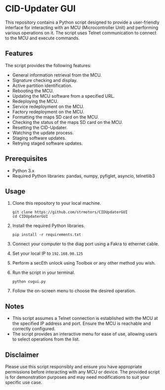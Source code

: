 # CID-Updater GUI

This repository contains a Python script designed to provide a user-friendly interface for interacting with an MCU (Microcontroller Unit) and performing various operations on it. The script uses Telnet communication to connect to the MCU and execute commands.

## Features

The script provides the following features:

- General information retrieval from the MCU.
- Signature checking and display.
- Active partition identification.
- Rebooting the MCU.
- Updating the MCU software from a specified URL.
- Redeploying the MCU.
- Service redeployment on the MCU.
- Factory redeployment on the MCU.
- Formatting the maps SD card on the MCU.
- Checking the status of the maps SD card on the MCU.
- Resetting the CID-Updater.
- Watching the update process.
- Staging software updates.
- Retrying staged software updates.

## Prerequisites

- Python 3.x
- Required Python libraries: pandas, numpy, pyfiglet, asyncio, telnetlib3

## Usage

1. Clone this repository to your local machine.

   ```
   git clone https://github.com/strmotors/CIDUpdaterGUI
   cd CIDUpdaterGUI
   ```
   
2. Install the required Python libraries.

   ```
   pip install -r requirements.txt
   ```



3. Connect your computer to the diag port using a Fakra to ethernet cable.

4. Set your local IP to ```192.168.90.125```

5. Perform a secEth unlock using Toolbox or any other method you wish.

6. Run the script in your terminal.

   ```
   python cugui.py
   ```
   
7. Follow the on-screen menu to choose the desired operation.

## Notes
- This script assumes a Telnet connection is established with the MCU at the specified IP address and port. Ensure the MCU is reachable and correctly configured.
- The script provides an interactive menu for ease of use, allowing users to select operations from the list.

## Disclaimer
Please use this script responsibly and ensure you have appropriate permissions before interacting with any MCU or device. The provided script is for demonstration purposes and may need modifications to suit your specific use case.
